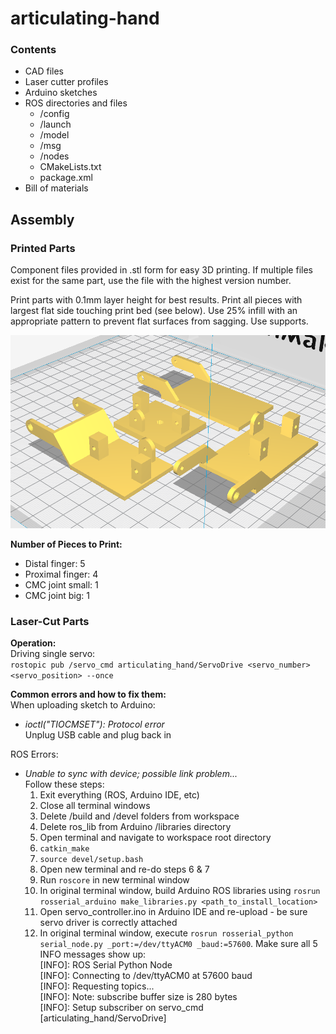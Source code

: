 # articulating-hand

### Contents

- CAD files
- Laser cutter profiles
- Arduino sketches
- ROS directories and files
    - /config
    - /launch
    - /model
    - /msg
    - /nodes
    - CMakeLists.txt
    - package.xml
- Bill of materials

## Assembly

### Printed Parts

Component files provided in .stl form for easy 3D printing. If multiple files exist for the same part, use the file with the highest version number.

Print parts with 0.1mm layer height for best results. Print all pieces with largest flat side touching print bed (see below). Use 25% infill with an appropriate pattern to prevent flat surfaces from sagging. Use supports.

![Print Bed](misc/print_flat.png)

**Number of Pieces to Print:**
- Distal finger: 5
- Proximal finger: 4
- CMC joint small: 1
- CMC joint big: 1

### Laser-Cut Parts



**Operation:**<br>
Driving single servo:<br>
    `rostopic pub /servo_cmd articulating_hand/ServoDrive <servo_number> <servo_position> --once`

**Common errors and how to fix them:**<br>
When uploading sketch to Arduino:
- *ioctl("TIOCMSET"): Protocol error*<br>
    Unplug USB cable and plug back in

ROS Errors:
- *Unable to sync with device; possible link problem...*<br>
    Follow these steps:<br>
    1. Exit everything (ROS, Arduino IDE, etc)
    2. Close all terminal windows
    3. Delete /build and /devel folders from workspace
    4. Delete ros_lib from Arduino /libraries directory
    5. Open terminal and navigate to workspace root directory
    6. `catkin_make`
    7. `source devel/setup.bash`
    8. Open new terminal and re-do steps 6 & 7
    9. Run `roscore` in new terminal window
    10. In original terminal window, build Arduino ROS libraries using `rosrun rosserial_arduino make_libraries.py <path_to_install_location>`
    11. Open servo_controller.ino in Arduino IDE and re-upload - be sure servo driver is correctly attached
    12. In original terminal window, execute `rosrun rosserial_python serial_node.py _port:=/dev/ttyACM0 _baud:=57600`. Make sure all 5 INFO messages show up:<br>
        [INFO]: ROS Serial Python Node<br>
        [INFO]: Connecting to /dev/ttyACM0 at 57600 baud<br>
        [INFO]: Requesting topics...<br>
        [INFO]: Note: subscribe buffer size is 280 bytes<br>
        [INFO]: Setup subscriber on servo_cmd [articulating_hand/ServoDrive]
